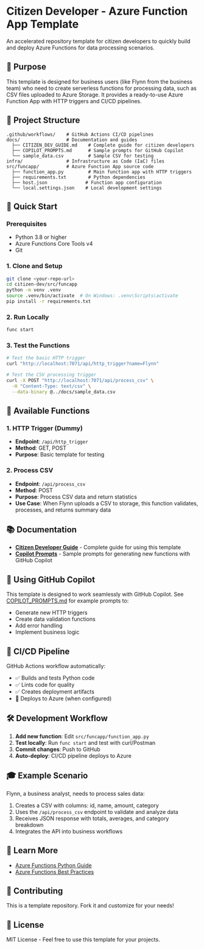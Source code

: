 # Citizen Developer - Azure Function App Template

An accelerated repository template for citizen developers to quickly build and deploy Azure Functions for data processing scenarios.

## 🎯 Purpose

This template is designed for business users (like Flynn from the business team) who need to create serverless functions for processing data, such as CSV files uploaded to Azure Storage. It provides a ready-to-use Azure Function App with HTTP triggers and CI/CD pipelines.

## 📁 Project Structure

```
.github/workflows/    # GitHub Actions CI/CD pipelines
docs/                 # Documentation and guides
  ├── CITIZEN_DEV_GUIDE.md    # Complete guide for citizen developers
  ├── COPILOT_PROMPTS.md      # Sample prompts for GitHub Copilot
  └── sample_data.csv         # Sample CSV for testing
infra/                # Infrastructure as Code (IaC) files
src/funcapp/          # Azure Function App source code
  ├── function_app.py         # Main function app with HTTP triggers
  ├── requirements.txt        # Python dependencies
  ├── host.json              # Function app configuration
  └── local.settings.json    # Local development settings
```

## 🚀 Quick Start

### Prerequisites
- Python 3.8 or higher
- Azure Functions Core Tools v4
- Git

### 1. Clone and Setup
```bash
git clone <your-repo-url>
cd citizen-dev/src/funcapp
python -m venv .venv
source .venv/bin/activate  # On Windows: .venv\Scripts\activate
pip install -r requirements.txt
```

### 2. Run Locally
```bash
func start
```

### 3. Test the Functions
```bash
# Test the basic HTTP trigger
curl "http://localhost:7071/api/http_trigger?name=Flynn"

# Test the CSV processing trigger
curl -X POST "http://localhost:7071/api/process_csv" \
  -H "Content-Type: text/csv" \
  --data-binary @../docs/sample_data.csv
```

## 📝 Available Functions

### 1. HTTP Trigger (Dummy)
- **Endpoint**: `/api/http_trigger`
- **Method**: GET, POST
- **Purpose**: Basic template for testing

### 2. Process CSV
- **Endpoint**: `/api/process_csv`
- **Method**: POST
- **Purpose**: Process CSV data and return statistics
- **Use Case**: When Flynn uploads a CSV to storage, this function validates, processes, and returns summary data

## 📚 Documentation

- **[Citizen Developer Guide](docs/CITIZEN_DEV_GUIDE.md)** - Complete guide for using this template
- **[Copilot Prompts](docs/COPILOT_PROMPTS.md)** - Sample prompts for generating new functions with GitHub Copilot

## 🤖 Using GitHub Copilot

This template is designed to work seamlessly with GitHub Copilot. See [COPILOT_PROMPTS.md](docs/COPILOT_PROMPTS.md) for example prompts to:
- Generate new HTTP triggers
- Create data validation functions
- Add error handling
- Implement business logic

## 🔄 CI/CD Pipeline

GitHub Actions workflow automatically:
- ✅ Builds and tests Python code
- ✅ Lints code for quality
- ✅ Creates deployment artifacts
- 🚀 Deploys to Azure (when configured)

## 🛠️ Development Workflow

1. **Add new function**: Edit `src/funcapp/function_app.py`
2. **Test locally**: Run `func start` and test with curl/Postman
3. **Commit changes**: Push to GitHub
4. **Auto-deploy**: CI/CD pipeline deploys to Azure

## 🎓 Example Scenario

Flynn, a business analyst, needs to process sales data:
1. Creates a CSV with columns: id, name, amount, category
2. Uses the `/api/process_csv` endpoint to validate and analyze data
3. Receives JSON response with totals, averages, and category breakdown
4. Integrates the API into business workflows

## 📖 Learn More

- [Azure Functions Python Guide](https://learn.microsoft.com/en-us/azure/azure-functions/functions-reference-python)
- [Azure Functions Best Practices](https://learn.microsoft.com/en-us/azure/azure-functions/functions-best-practices)

## 🤝 Contributing

This is a template repository. Fork it and customize for your needs!

## 📄 License

MIT License - Feel free to use this template for your projects.